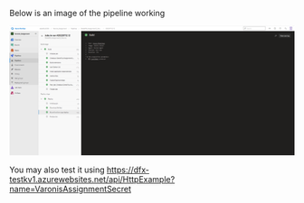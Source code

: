 Below is an image of the pipeline working

![Pipeline](images/pipeline.png)

You may also test it using https://dfx-testkv1.azurewebsites.net/api/HttpExample?name=VaronisAssignmentSecret

